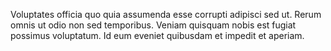Voluptates officia quo quia assumenda esse corrupti adipisci sed ut. Rerum omnis ut odio non sed temporibus. Veniam quisquam nobis est fugiat possimus voluptatum. Id eum eveniet quibusdam et impedit et aperiam.